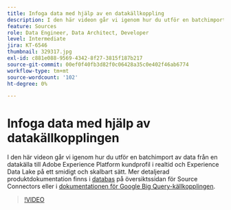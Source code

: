 ```yaml
---
title: Infoga data med hjälp av en datakällkoppling
description: I den här videon går vi igenom hur du utför en batchimport av data från en datakälla till Adobe Experience Platform kundprofil i realtid och Experience Data Lake på ett smidigt och skalbart sätt.
feature: Sources
role: Data Engineer, Data Architect, Developer
level: Intermediate
jira: KT-6546
thumbnail: 329317.jpg
exl-id: c881e088-9569-4342-8f27-3815f187b217
source-git-commit: 00ef0f40fb3d82f0c06428a35c0e402f46ab6774
workflow-type: tm+mt
source-wordcount: '102'
ht-degree: 0%

---
```


# Infoga data med hjälp av datakällkopplingen

I den här videon går vi igenom hur du utför en batchimport av data från en datakälla till Adobe Experience Platform kundprofil i realtid och Experience Data Lake på ett smidigt och skalbart sätt. Mer detaljerad produktdokumentation finns i [databas](https://experienceleague.adobe.com/docs/experience-platform/sources/home.html?lang=en#database) på översiktssidan för Source Connectors eller i [dokumentationen för Google Big Query-källkopplingen](https://experienceleague.adobe.com/docs/experience-platform/sources/ui-tutorials/create/databases/bigquery.html).

>[!VIDEO](https://video.tv.adobe.com/v/329317?learn=on)
